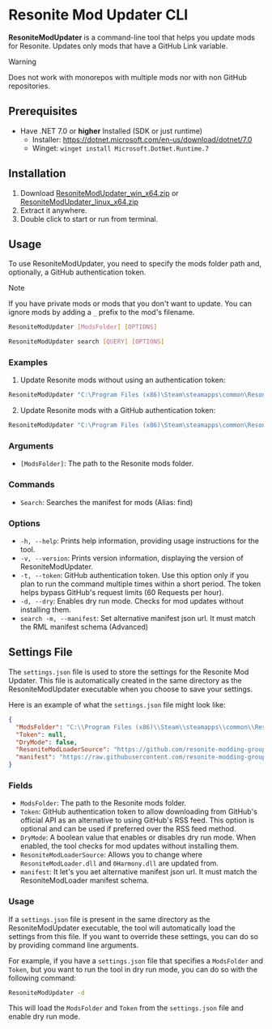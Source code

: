 # Resonite Mod Updater CLI

**ResoniteModUpdater** is a command-line tool that helps you update mods for Resonite. Updates only mods that have a GitHub Link variable.
> [!WARNING]
> Does not work with monorepos with multiple mods nor with non GitHub repositories.

## Prerequisites
- Have .NET 7.0 or **higher** Installed (SDK or just runtime)
  - Installer: https://dotnet.microsoft.com/en-us/download/dotnet/7.0
  - Winget: `winget install Microsoft.DotNet.Runtime.7`



## Installation

1. Download [ResoniteModUpdater_win_x64.zip](https://github.com/hazre/ResoniteModUpdater/releases/latest/download/ResoniteModUpdater_win_x64.zip) or [ResoniteModUpdater_linux_x64.zip](https://github.com/hazre/ResoniteModUpdater/releases/latest/download/ResoniteModUpdater_linux_x64.zip)
2. Extract it anywhere.
3. Double click to start or run from terminal.

## Usage

To use ResoniteModUpdater, you need to specify the mods folder path and, optionally, a GitHub authentication token.

> [!NOTE]
> If you have private mods or mods that you don't want to update. You can ignore mods by adding a `_` prefix to the mod's filename. 

```sh
ResoniteModUpdater [ModsFolder] [OPTIONS]
```

```sh
ResoniteModUpdater search [QUERY] [OPTIONS]
```

### Examples

1. Update Resonite mods without using an authentication token:

```sh
ResoniteModUpdater "C:\Program Files (x86)\Steam\steamapps\common\Resonite\rml_mods"
```

2. Update Resonite mods with a GitHub authentication token:

```sh
ResoniteModUpdater "C:\Program Files (x86)\Steam\steamapps\common\Resonite\rml_mods" -token xxxxxxxxxxxxxx
```

### Arguments

- `[ModsFolder]`: The path to the Resonite mods folder.

### Commands

-  `Search`: Searches the manifest for mods (Alias: find)

### Options

- `-h, --help`: Prints help information, providing usage instructions for the tool.
- `-v, --version`: Prints version information, displaying the version of ResoniteModUpdater.
- `-t, --token`: GitHub authentication token. Use this option only if you plan to run the command multiple times within a short period. The token helps bypass GitHub's request limits (60 Requests per hour).
- `-d, --dry`: Enables dry run mode. Checks for mod updates without installing them.
- `search -m, --manifest`: Set alternative manifest json url. It must match the RML manifest schema (Advanced)

## Settings File

The `settings.json` file is used to store the settings for the Resonite Mod Updater. This file is automatically created in the same directory as the ResoniteModUpdater executable when you choose to save your settings.

Here is an example of what the `settings.json` file might look like:

```json
{
  "ModsFolder": "C:\\Program Files (x86)\\Steam\\steamapps\\common\\Resonite\\rml_mods",
  "Token": null,
  "DryMode": false,
  "ResoniteModLoaderSource": "https://github.com/resonite-modding-group/ResoniteModLoader",
  "manifest": "https://raw.githubusercontent.com/resonite-modding-group/resonite-mod-manifest/main/manifest.json"
}
```

### Fields

- `ModsFolder`: The path to the Resonite mods folder.
- `Token`: GitHub authentication token to allow downloading from GitHub's official API as an alternative to using GitHub's RSS feed. This option is optional and can be used if preferred over the RSS feed method.
- `DryMode`: A boolean value that enables or disables dry run mode. When enabled, the tool checks for mod updates without installing them.
- `ResoniteModLoaderSource`: Allows you to change where `ResoniteModLoader.dll` and `0Harmony.dll` are updated from.
-  `manifest`: It let's you aet alternative manifest json url. It must match the ResoniteModLoader manifest schema.

### Usage

If a `settings.json` file is present in the same directory as the ResoniteModUpdater executable, the tool will automatically load the settings from this file. If you want to override these settings, you can do so by providing command line arguments.

For example, if you have a `settings.json` file that specifies a `ModsFolder` and `Token`, but you want to run the tool in dry run mode, you can do so with the following command:

```sh
ResoniteModUpdater -d
```

This will load the `ModsFolder` and `Token` from the `settings.json` file and enable dry run mode.
